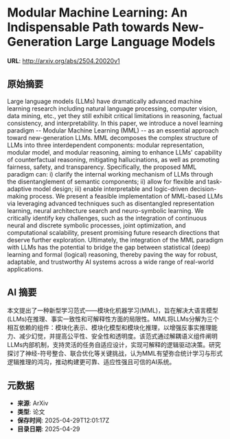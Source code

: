 # Modular Machine Learning: An Indispensable Path towards New-Generation Large Language Models

**URL**: http://arxiv.org/abs/2504.20020v1

## 原始摘要

Large language models (LLMs) have dramatically advanced machine learning
research including natural language processing, computer vision, data mining,
etc., yet they still exhibit critical limitations in reasoning, factual
consistency, and interpretability. In this paper, we introduce a novel learning
paradigm -- Modular Machine Learning (MML) -- as an essential approach toward
new-generation LLMs. MML decomposes the complex structure of LLMs into three
interdependent components: modular representation, modular model, and modular
reasoning, aiming to enhance LLMs' capability of counterfactual reasoning,
mitigating hallucinations, as well as promoting fairness, safety, and
transparency. Specifically, the proposed MML paradigm can: i) clarify the
internal working mechanism of LLMs through the disentanglement of semantic
components; ii) allow for flexible and task-adaptive model design; iii) enable
interpretable and logic-driven decision-making process. We present a feasible
implementation of MML-based LLMs via leveraging advanced techniques such as
disentangled representation learning, neural architecture search and
neuro-symbolic learning. We critically identify key challenges, such as the
integration of continuous neural and discrete symbolic processes, joint
optimization, and computational scalability, present promising future research
directions that deserve further exploration. Ultimately, the integration of the
MML paradigm with LLMs has the potential to bridge the gap between statistical
(deep) learning and formal (logical) reasoning, thereby paving the way for
robust, adaptable, and trustworthy AI systems across a wide range of real-world
applications.


## AI 摘要

本文提出了一种新型学习范式——模块化机器学习(MML)，旨在解决大语言模型(LLMs)在推理、事实一致性和可解释性方面的局限性。MML将LLMs分解为三个相互依赖的组件：模块化表示、模块化模型和模块化推理，以增强反事实推理能力、减少幻觉，并提高公平性、安全性和透明度。该范式通过解耦语义组件阐明LLMs内部机制，支持灵活的任务自适应设计，实现可解释的逻辑驱动决策。研究探讨了神经-符号整合、联合优化等关键挑战，认为MML有望弥合统计学习与形式逻辑推理的鸿沟，推动构建更可靠、适应性强且可信的AI系统。

## 元数据

- **来源**: ArXiv
- **类型**: 论文
- **保存时间**: 2025-04-29T12:01:17Z
- **目录日期**: 2025-04-29
